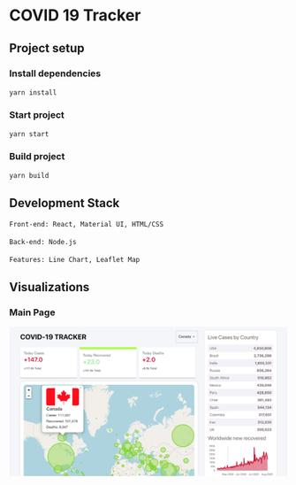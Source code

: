 # COVID 19 Tracker


## Project setup

### Install dependencies
```
yarn install
```

### Start project
```
yarn start
```

### Build project
```
yarn build
```


## Development Stack
```
Front-end: React, Material UI, HTML/CSS

Back-end: Node.js

Features: Line Chart, Leaflet Map
```


## Visualizations

### Main Page
![Main Page](https://github.com/Yrh7383111/COVID-19-Tracker/blob/master/Visualizations/Main%20Page.png)
